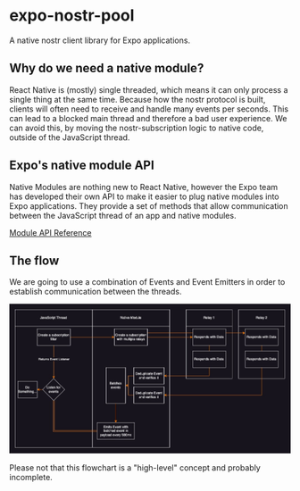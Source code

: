 # expo-nostr-pool

A native nostr client library for Expo applications.

## Why do we need a native module?

React Native is (mostly) single threaded, which means it can only process a single thing at the same time. Because how the nostr protocol is built, clients will often need to receive and handle many events per seconds. This can lead to a blocked main thread and therefore a bad user experience. We can avoid this, by moving the nostr-subscription logic to native code, outside of the JavaScript thread.

## Expo's native module API

Native Modules are nothing new to React Native, however the Expo team has developed their own API to make it easier to plug native modules into Expo applications. They provide a set of methods that allow communication between the JavaScript thread of an app and native modules.

[Module API Reference](https://docs.expo.dev/modules/module-api/)

## The flow

We are going to use a combination of Events and Event Emitters in order to establish communication between the threads.

![flow](/images/flow.jpg)

Please not that this flowchart is a "high-level" concept and probably incomplete.